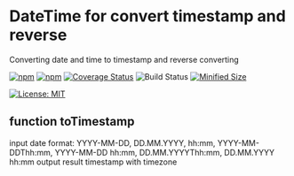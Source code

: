 # DateTime for convert timestamp and reverse

Converting date and time to timestamp and reverse converting

[![npm](https://img.shields.io/npm/v/%40garrigarrison%2Fdatetime?color=blue)](https://www.npmjs.com/package/@garrigarrison/datetime)
[![npm](https://img.shields.io/npm/dm/%40garrigarrison%2Fdatetime?color=green)](https://www.npmjs.com/package/@garrigarrison/datetime)
[![Coverage Status](https://coveralls.io/repos/github/GarriGarrison/datetime/badge.svg?branch=main&rand=123)](https://coveralls.io/github/GarriGarrison/datetime?branch=mainr)
![Build Status](https://github.com/GarriGarrison/datetime/actions/workflows/ci.yml/badge.svg)
[![Minified Size](https://img.shields.io/bundlephobia/minzip/%40garrigarrison%2Fdatetime)](https://bundlephobia.com/result?p=@garrigarrison/datetime)
<!-- [![License: MIT](https://img.shields.io/github/license/GarriGarrison/datetime)](https://opensource.org/licenses/MIT) -->
[![License: MIT](https://img.shields.io/badge/License-MIT-yellow.svg)](https://opensource.org/licenses/MIT)

## function toTimestamp

input date format: YYYY-MM-DD, DD.MM.YYYY, hh:mm, YYYY-MM-DDThh:mm, YYYY-MM-DD hh:mm, DD.MM.YYYYThh:mm, DD.MM.YYYY hh:mm
output result timestamp with timezone
